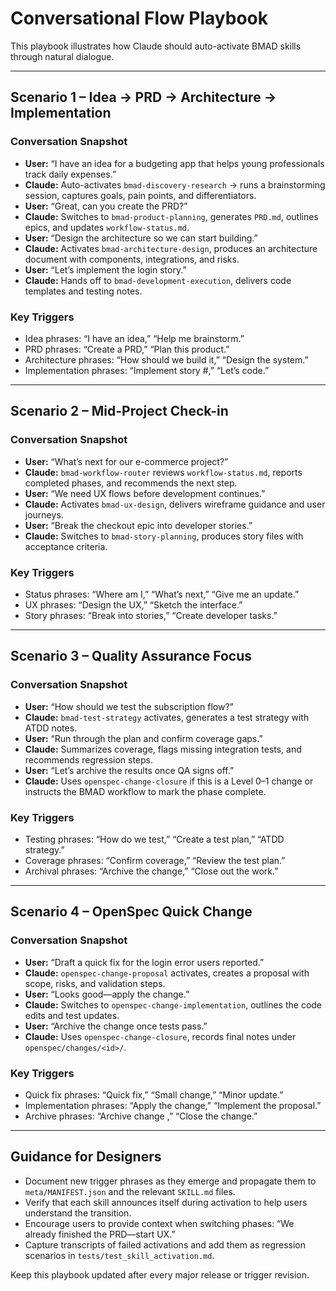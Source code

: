 # Conversational Flow Playbook

This playbook illustrates how Claude should auto-activate BMAD skills through natural dialogue.

---

## Scenario 1 – Idea → PRD → Architecture → Implementation

### Conversation Snapshot
- **User:** “I have an idea for a budgeting app that helps young professionals track daily expenses.”
- **Claude:** Auto-activates `bmad-discovery-research` → runs a brainstorming session, captures goals, pain points, and differentiators.
- **User:** “Great, can you create the PRD?”
- **Claude:** Switches to `bmad-product-planning`, generates `PRD.md`, outlines epics, and updates `workflow-status.md`.
- **User:** “Design the architecture so we can start building.”
- **Claude:** Activates `bmad-architecture-design`, produces an architecture document with components, integrations, and risks.
- **User:** “Let’s implement the login story.”
- **Claude:** Hands off to `bmad-development-execution`, delivers code templates and testing notes.

### Key Triggers
- Idea phrases: “I have an idea,” “Help me brainstorm.”
- PRD phrases: “Create a PRD,” “Plan this product.”
- Architecture phrases: “How should we build it,” “Design the system.”
- Implementation phrases: “Implement story #,” “Let’s code.”

---

## Scenario 2 – Mid-Project Check-in

### Conversation Snapshot
- **User:** “What’s next for our e-commerce project?”
- **Claude:** `bmad-workflow-router` reviews `workflow-status.md`, reports completed phases, and recommends the next step.
- **User:** “We need UX flows before development continues.”
- **Claude:** Activates `bmad-ux-design`, delivers wireframe guidance and user journeys.
- **User:** “Break the checkout epic into developer stories.”
- **Claude:** Switches to `bmad-story-planning`, produces story files with acceptance criteria.

### Key Triggers
- Status phrases: “Where am I,” “What’s next,” “Give me an update.”
- UX phrases: “Design the UX,” “Sketch the interface.”
- Story phrases: “Break into stories,” “Create developer tasks.”

---

## Scenario 3 – Quality Assurance Focus

### Conversation Snapshot
- **User:** “How should we test the subscription flow?”
- **Claude:** `bmad-test-strategy` activates, generates a test strategy with ATDD notes.
- **User:** “Run through the plan and confirm coverage gaps.”
- **Claude:** Summarizes coverage, flags missing integration tests, and recommends regression steps.
- **User:** “Let’s archive the results once QA signs off.”
- **Claude:** Uses `openspec-change-closure` if this is a Level 0–1 change or instructs the BMAD workflow to mark the phase complete.

### Key Triggers
- Testing phrases: “How do we test,” “Create a test plan,” “ATDD strategy.”
- Coverage phrases: “Confirm coverage,” “Review the test plan.”
- Archival phrases: “Archive the change,” “Close out the work.”

---

## Scenario 4 – OpenSpec Quick Change

### Conversation Snapshot
- **User:** “Draft a quick fix for the login error users reported.”
- **Claude:** `openspec-change-proposal` activates, creates a proposal with scope, risks, and validation steps.
- **User:** “Looks good—apply the change.”
- **Claude:** Switches to `openspec-change-implementation`, outlines the code edits and test updates.
- **User:** “Archive the change once tests pass.”
- **Claude:** Uses `openspec-change-closure`, records final notes under `openspec/changes/<id>/`.

### Key Triggers
- Quick fix phrases: “Quick fix,” “Small change,” “Minor update.”
- Implementation phrases: “Apply the change,” “Implement the proposal.”
- Archive phrases: “Archive change <id>,” “Close the change.”

---

## Guidance for Designers
- Document new trigger phrases as they emerge and propagate them to `meta/MANIFEST.json` and the relevant `SKILL.md` files.
- Verify that each skill announces itself during activation to help users understand the transition.
- Encourage users to provide context when switching phases: “We already finished the PRD—start UX.”
- Capture transcripts of failed activations and add them as regression scenarios in `tests/test_skill_activation.md`.

Keep this playbook updated after every major release or trigger revision.
